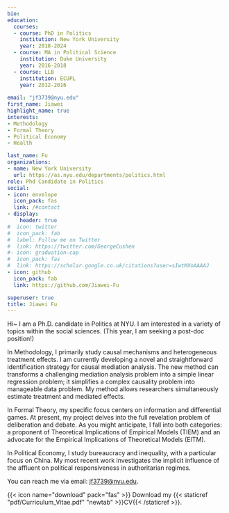 ```yaml
---
bio: 
education:
  courses:
  - course: PhD in Politics
    institution: New York University
    year: 2018-2024
  - course: MA in Political Science
    institution: Duke University
    year: 2016-2018
  - course: LLB 
    institution: ECUPL
    year: 2012-2016
  
email: "jf3739@nyu.edu"
first_name: Jiawei
highlight_name: true
interests:
- Methodology
- Formal Theory
- Political Economy
- Health

last_name: Fu
organizations:
- name: New York University
  url: https://as.nyu.edu/departments/politics.html
role: Phd Candidate in Politics
social:
- icon: envelope
  icon_pack: fas
  link: /#contact
- display:
    header: true
#  icon: twitter
#  icon_pack: fab
#  label: Follow me on Twitter
#  link: https://twitter.com/GeorgeCushen
#- icon: graduation-cap
#  icon_pack: fas
#  link: https://scholar.google.co.uk/citations?user=sIwtMXoAAAAJ
- icon: github
  icon_pack: fab
  link: https://github.com/Jiawei-Fu

superuser: true
title: Jiawei Fu 
---
```


Hi~ I am a Ph.D. candidate in Politics at NYU. I am interested in a variety of topics within the social sciences. (This year, I am seeking a post-doc position!)

In Methodology, I primarily study causal mechanisms and heterogeneous treatment effects. I am currently developing a novel and straightforward identification strategy for causal mediation analysis. The new method can transforms a challenging mediation analysis problem into a simple linear regression problem; it simplifies a complex causality problem into manageable data problem. My method allows researchers simultaneously estimate treatment and mediated effects. 

In Formal Theory, my specific focus centers on information and differential games. At present, my project delves into the full revelation problem of deliberation and debate. As you might anticipate, I fall into both categories: a proponent of Theoretical Implications of Empirical Models (TIEM) and an advocate for the Empirical Implications of Theoretical Models (EITM).

In Political Economy, I study bureaucracy and inequality, with a particular focus on China. My most recent work investigates the implicit influence of the affluent on political responsiveness in authoritarian regimes.


You can reach me via email: [jf3739@nyu.edu](mailto:jf3739@nyu.edu).

{{< icon name="download" pack="fas" >}} Download my {{< staticref "pdf/Curriculum_Vitae.pdf" "newtab" >}}CV{{< /staticref >}}.

